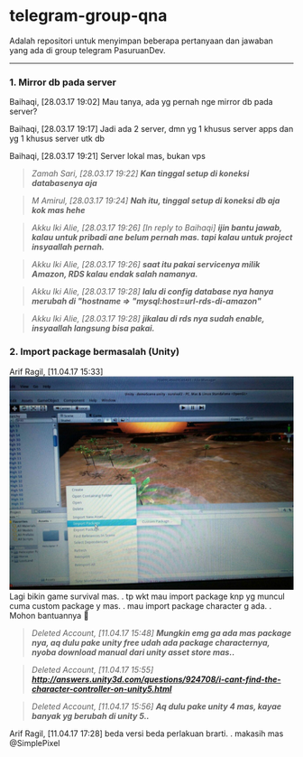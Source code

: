 # telegram-group-qna

Adalah repositori untuk menyimpan beberapa pertanyaan dan jawaban yang ada di group telegram PasuruanDev.

---

### 1. Mirror db pada server

Baihaqi, [28.03.17 19:02]
Mau tanya, ada yg pernah nge mirror  db pada server?

Baihaqi, [28.03.17 19:17]
Jadi ada 2 server, dmn yg 1 khusus server apps dan yg 1 khusus server utk db

Baihaqi, [28.03.17 19:21]
Server lokal mas, bukan vps

> _Zamah Sari, [28.03.17 19:22]_
> _**Kan tinggal setup di koneksi databasenya aja**_

> _M Amirul, [28.03.17 19:24]_
> _**Nah itu, tinggal setup di koneksi db aja kok mas hehe**_

> _Akku Iki Alie, [28.03.17 19:26]_
> _[In reply to Baihaqi]_
> _**ijin bantu jawab, kalau untuk pribadi ane belum pernah mas. tapi kalau untuk project insyaallah pernah.**_

> _Akku Iki Alie, [28.03.17 19:26]_
> _**saat itu pakai servicenya milik Amazon, RDS kalau endak salah namanya.**_

> _Akku Iki Alie, [28.03.17 19:28]_
> _**lalu di config database nya hanya merubah di "hostname => "mysql:host=url-rds-di-amazon"**_

> _Akku Iki Alie, [28.03.17 19:28]_
> _**jikalau di rds nya sudah enable, insyaallah langsung bisa pakai.**_

### 2. Import package bermasalah (Unity)

Arif Ragil, [11.04.17 15:33]
![ Photo ](docs/photo_2020-09-17_21-55-21.jpg)
Lagi bikin game survival mas. . tp wkt mau import package knp yg muncul cuma custom package y mas. . mau import package character g ada. . Mohon bantuannya 🙏

> _Deleted Account, [11.04.17 15:48]_
> _**Mungkin emg ga ada mas package nya, aq dulu pake unity free udah ada package characternya, nyoba download manual dari unity asset store mas..**_

> _Deleted Account, [11.04.17 15:55]_
> _**http://answers.unity3d.com/questions/924708/i-cant-find-the-character-controller-on-unity5.html**_

> _Deleted Account, [11.04.17 15:56]_
> _**Aq dulu pake unity 4 mas, kayae banyak yg berubah di unity 5..**_

Arif Ragil, [11.04.17 17:28]
beda versi beda perlakuan brarti. . makasih mas @SimplePixel
